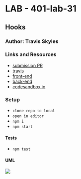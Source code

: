 # LAB - 401-lab-31

## Hooks

### Author: Travis Skyles

### Links and Resources

- [submission PR](https://github.com/tskyles-401-advanced-javascript/401-lab-31/pull/1)
- [travis](https://travis-ci.com/tskyles-401-advanced-javascript/401-lab-31)
- [front-end](https://working.dbw6qo6x3ye3m.amplifyapp.com/)
- [back-end](https://todo-backend-lab-32.herokuapp.com/)
- [codesandbox.io](https://codesandbox.io/s/lab-34-dsbjf)

### Setup

- `clone repo to local`
- `open in editor`
- `npm i`
- `npm start`

#### Tests

- `npm test`

#### UML

![](./assets/lab-31.jpg)
